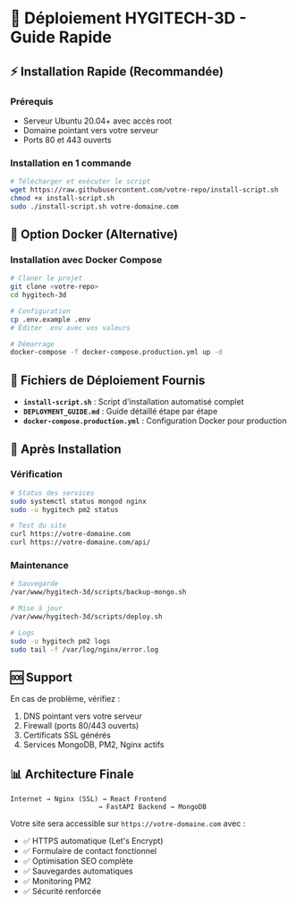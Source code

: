 # 🚀 Déploiement HYGITECH-3D - Guide Rapide

## ⚡ Installation Rapide (Recommandée)

### Prérequis
- Serveur Ubuntu 20.04+ avec accès root
- Domaine pointant vers votre serveur
- Ports 80 et 443 ouverts

### Installation en 1 commande
```bash
# Télécharger et exécuter le script
wget https://raw.githubusercontent.com/votre-repo/install-script.sh
chmod +x install-script.sh
sudo ./install-script.sh votre-domaine.com
```

## 🐳 Option Docker (Alternative)

### Installation avec Docker Compose
```bash
# Cloner le projet
git clone <votre-repo>
cd hygitech-3d

# Configuration
cp .env.example .env
# Éditer .env avec vos valeurs

# Démarrage
docker-compose -f docker-compose.production.yml up -d
```

## 📁 Fichiers de Déploiement Fournis

- **`install-script.sh`** : Script d'installation automatisé complet
- **`DEPLOYMENT_GUIDE.md`** : Guide détaillé étape par étape  
- **`docker-compose.production.yml`** : Configuration Docker pour production

## 🔧 Après Installation

### Vérification
```bash
# Status des services
sudo systemctl status mongod nginx
sudo -u hygitech pm2 status

# Test du site
curl https://votre-domaine.com
curl https://votre-domaine.com/api/
```

### Maintenance
```bash
# Sauvegarde
/var/www/hygitech-3d/scripts/backup-mongo.sh

# Mise à jour
/var/www/hygitech-3d/scripts/deploy.sh

# Logs
sudo -u hygitech pm2 logs
sudo tail -f /var/log/nginx/error.log
```

## 🆘 Support

En cas de problème, vérifiez :
1. DNS pointant vers votre serveur
2. Firewall (ports 80/443 ouverts)  
3. Certificats SSL générés
4. Services MongoDB, PM2, Nginx actifs

## 📊 Architecture Finale

```
Internet → Nginx (SSL) → React Frontend
                      → FastAPI Backend → MongoDB
```

Votre site sera accessible sur `https://votre-domaine.com` avec :
- ✅ HTTPS automatique (Let's Encrypt)
- ✅ Formulaire de contact fonctionnel
- ✅ Optimisation SEO complète
- ✅ Sauvegardes automatiques
- ✅ Monitoring PM2
- ✅ Sécurité renforcée